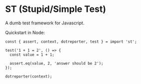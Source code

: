 # ST (Stupid/Simple Test)

A dumb test framework for Javascript.

Quickstart in Node:

```
const { assert, context, dotreporter, test } = import 'st';

test('1 + 1 = 2', () => {
  const value = 1 + 1;

  assert.eq(value, 2, 'answer should be 2');
});

dotreporter(context);
```
